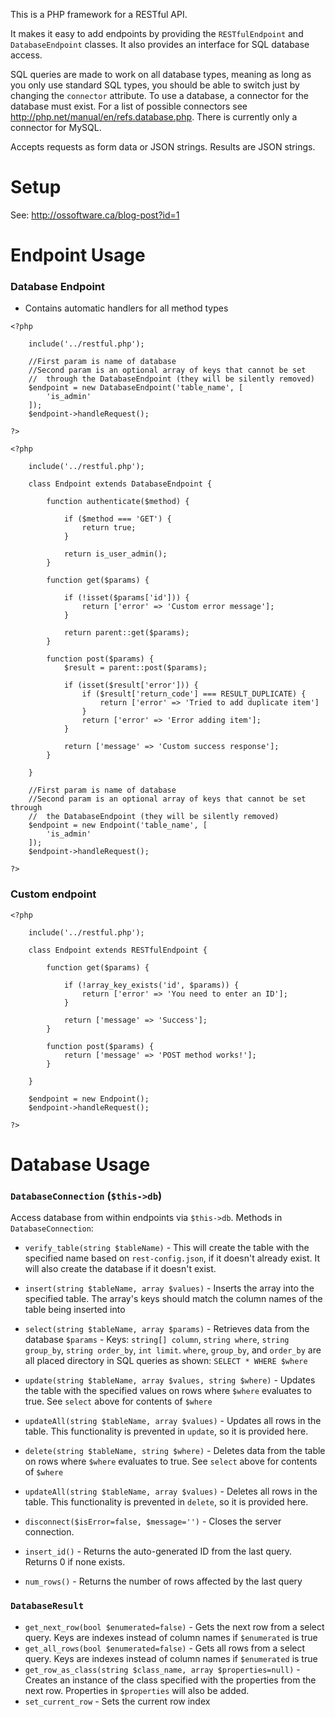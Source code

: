 
This is a PHP framework for a RESTful API.

It makes it easy to add endpoints by providing the `RESTfulEndpoint` and `DatabaseEndpoint` classes.
It also provides an interface for SQL database access. 

SQL queries are made to work on all database types, meaning as long as you only use standard SQL types, you should be able to switch just by changing the `connector` attribute. To use a database, a connector for the database must exist. For a list of possible connectors see http://php.net/manual/en/refs.database.php. There is currently only a connector for MySQL.

Accepts requests as form data or JSON strings. Results are JSON strings.

# Setup

See: http://ossoftware.ca/blog-post?id=1

# Endpoint Usage

### Database Endpoint
- Contains automatic handlers for all method types
```
<?php

    include('../restful.php');

    //First param is name of database
    //Second param is an optional array of keys that cannot be set
    //  through the DatabaseEndpoint (they will be silently removed)
    $endpoint = new DatabaseEndpoint('table_name', [
        'is_admin'
    ]);
    $endpoint->handleRequest();

?>
```

```
<?php

    include('../restful.php');
    
    class Endpoint extends DatabaseEndpoint {
        
        function authenticate($method) {
            
            if ($method === 'GET') {
                return true;
            }
            
            return is_user_admin();
        }
        
        function get($params) {
        
            if (!isset($params['id'])) {
                return ['error' => 'Custom error message'];
            }
            
            return parent::get($params);
        }
        
        function post($params) {
            $result = parent::post($params);
            
            if (isset($result['error'])) {
                if ($result['return_code'] === RESULT_DUPLICATE) {
                    return ['error' => 'Tried to add duplicate item']
                }
                return ['error' => 'Error adding item'];
            }
            
            return ['message' => 'Custom success response'];
        }
        
    }

    //First param is name of database
    //Second param is an optional array of keys that cannot be set through
    //  the DatabaseEndpoint (they will be silently removed)
    $endpoint = new Endpoint('table_name', [
        'is_admin'
    ]);
    $endpoint->handleRequest();

?>
```

### Custom endpoint
```
<?php

    include('../restful.php');

    class Endpoint extends RESTfulEndpoint {

        function get($params) {
            
            if (!array_key_exists('id', $params)) {
                return ['error' => 'You need to enter an ID'];
            }
            
            return ['message' => 'Success'];
        }

        function post($params) {
            return ['message' => 'POST method works!'];
        }

    }

    $endpoint = new Endpoint();
    $endpoint->handleRequest();

?>
```

# Database Usage

### `DatabaseConnection` (`$this->db`)
Access database from within endpoints via `$this->db`. Methods in `DatabaseConnection`:

- `verify_table(string $tableName)` - This will create the table with the specified name based on `rest-config.json`, if it doesn't already exist. It will also create the database if it doesn't exist.

- `insert(string $tableName, array $values)` - Inserts the array into the specified table. The array's keys should match the column names of the table being inserted into

- `select(string $tableName, array $params)` - Retrieves data from the database
    `$params` - Keys: `string[] column`, `string where`, `string group_by`, `string order_by`, `int limit`. `where`, `group_by`, and `order_by` are all placed directory in SQL queries as shown: `SELECT * WHERE $where`
    
- `update(string $tableName, array $values, string $where)` - Updates the table with the specified values on rows where `$where` evaluates to true. See `select` above for contents of `$where`

- `updateAll(string $tableName, array $values)` - Updates all rows in the table. This functionality is prevented in `update`, so it is provided here.

- `delete(string $tableName, string $where)` - Deletes data from the table on rows where `$where` evaluates to true. See `select` above for contents of `$where`

- `updateAll(string $tableName, array $values)` - Deletes all rows in the table. This functionality is prevented in `delete`, so it is provided here.

- `disconnect($isError=false, $message='')` - Closes the server connection.

- `insert_id()` - Returns the auto-generated ID from the last query. Returns 0 if none exists.
- `num_rows()` - Returns the number of rows affected by the last query

### `DatabaseResult`
- `get_next_row(bool $enumerated=false)` - Gets the next row from a select query. Keys are indexes instead of column names if `$enumerated` is true
- `get_all_rows(bool $enumerated=false)` - Gets all rows from a select query. Keys are indexes instead of column names if `$enumerated` is true
- `get_row_as_class(string $class_name, array $properties=null)` - Creates an instance of the class specified with the properties from the next row. Properties in `$properties` will also be added.
- `set_current_row` - Sets the current row index
